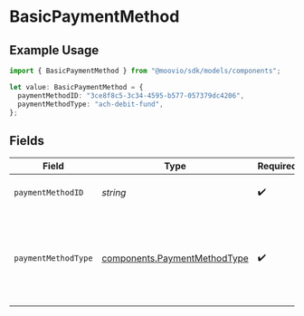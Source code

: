 # BasicPaymentMethod

## Example Usage

```typescript
import { BasicPaymentMethod } from "@moovio/sdk/models/components";

let value: BasicPaymentMethod = {
  paymentMethodID: "3ce8f8c5-3c34-4595-b577-057379dc4206",
  paymentMethodType: "ach-debit-fund",
};
```

## Fields

| Field                                                                        | Type                                                                         | Required                                                                     | Description                                                                  |
| ---------------------------------------------------------------------------- | ---------------------------------------------------------------------------- | ---------------------------------------------------------------------------- | ---------------------------------------------------------------------------- |
| `paymentMethodID`                                                            | *string*                                                                     | :heavy_check_mark:                                                           | ID of the payment method.                                                    |
| `paymentMethodType`                                                          | [components.PaymentMethodType](../../models/components/paymentmethodtype.md) | :heavy_check_mark:                                                           | The payment method type that represents a payment rail and directionality    |